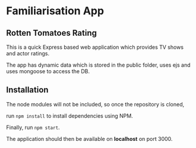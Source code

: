 Familiarisation App
=========================

Rotten Tomatoes Rating
-------------------------

This is a quick Express based web application which provides TV shows and actor ratings. 

The app has dynamic data which is stored in the public folder, uses ejs and uses mongoose to access the DB.

Installation
-----------

The node modules will not be included, so once the repository is cloned,

run ```npm install``` to install dependencies using NPM.

Finally, run ```npm start```.

The application should then be available on **localhost** on port 3000.